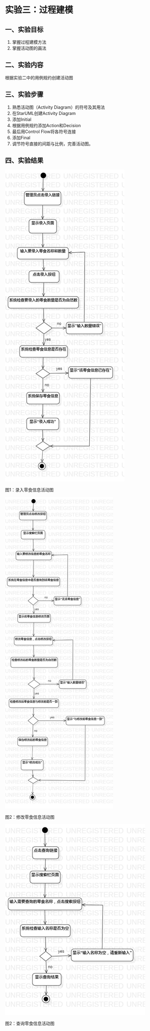 # 实验三：过程建模

## 一、实验目标

1. 掌握过程建模方法
2. 掌握活动图的画法

## 二、实验内容

根据实验二中的用例规约创建活动图

## 三、实验步骤

1. 熟悉活动图（Activity Diagram）的符号及其用法
2. 在StarUML创建Activity Diagram
3. 添加Initial
4. 根据用例规约添加Action和Decision
5. 最后用Control Flow将各符号连接
6. 添加Final
7. 调节符号直接的间距与比例，完善活动图。

## 四、实验结果

![录入零食信息](./model3_1.jpg)

图1：录入零食信息活动图

![修改零食信息](./model3_2.jpg)

图2：修改零食信息活动图

![查询零食信息](./model3_3.jpg)

图2：查询零食信息活动图
